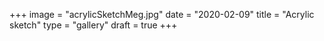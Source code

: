 +++
image = "acrylicSketchMeg.jpg"
date = "2020-02-09"
title = "Acrylic sketch"
type = "gallery"
draft = true
+++
